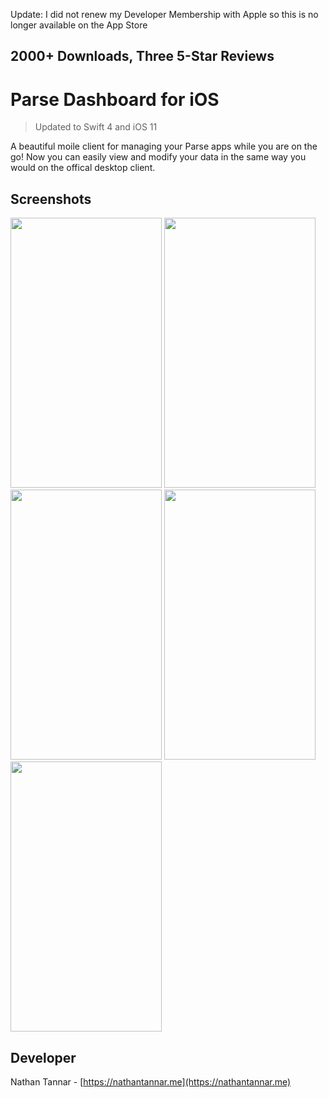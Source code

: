 Update: I did not renew my Developer Membership with Apple so this is no longer available on the App Store

## 2000+ Downloads, Three 5-Star Reviews

# Parse Dashboard for iOS
> Updated to Swift 4 and iOS 11

A beautiful moile client for managing your Parse apps while you are on the go! Now you can easily view and modify your data in the same way you would on the offical desktop client.

## Screenshots

<img src="https://github.com/nathantannar4/Parse-Dashboard-for-iOS/blob/master/Screenshots/Servers.png?raw=true" width="242" height="432"> <img src="https://github.com/nathantannar4/Parse-Dashboard-for-iOS/blob/master/Screenshots/Schemas.png?raw=true" width="242" height="432">
<img src="https://github.com/nathantannar4/Parse-Dashboard-for-iOS/blob/master/Screenshots/Class.png?raw=true" width="242" height="432"> <img src="https://github.com/nathantannar4/Parse-Dashboard-for-iOS/blob/master/Screenshots/Query.png?raw=true" width="242" height="432">
<img src="https://github.com/nathantannar4/Parse-Dashboard-for-iOS/blob/master/Screenshots/Object.png?raw=true" width="242" height="432">

## Developer

Nathan Tannar - [https://nathantannar.me](https://nathantannar.me)
